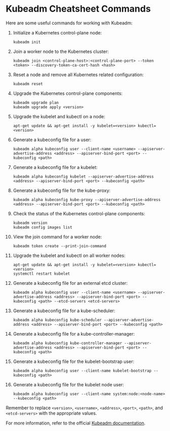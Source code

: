 # Kubeadm Cheatsheet Commands

Here are some useful commands for working with Kubeadm:

1. Initialize a Kubernetes control-plane node:

   ```shell
   kubeadm init
   ```

2. Join a worker node to the Kubernetes cluster:

   ```shell
   kubeadm join <control-plane-host>:<control-plane-port> --token <token> --discovery-token-ca-cert-hash <hash>
   ```

3. Reset a node and remove all Kubernetes related configuration:

   ```shell
   kubeadm reset
   ```

4. Upgrade the Kubernetes control-plane components:

   ```shell
   kubeadm upgrade plan
   kubeadm upgrade apply <version>
   ```

5. Upgrade the kubelet and kubectl on a node:

   ```shell
   apt-get update && apt-get install -y kubelet=<version> kubectl=<version>
   ```

6. Generate a kubeconfig file for a user:

   ```shell
   kubeadm alpha kubeconfig user --client-name <username> --apiserver-advertise-address <address> --apiserver-bind-port <port> --kubeconfig <path>
   ```

7. Generate a kubeconfig file for a kubelet:

   ```shell
   kubeadm alpha kubeconfig kubelet --apiserver-advertise-address <address> --apiserver-bind-port <port> --kubeconfig <path>
   ```

8. Generate a kubeconfig file for the kube-proxy:

   ```shell
   kubeadm alpha kubeconfig kube-proxy --apiserver-advertise-address <address> --apiserver-bind-port <port> --kubeconfig <path>
   ```

9. Check the status of the Kubernetes control-plane components:

   ```shell
   kubeadm version
   kubeadm config images list
   ```

10. View the join command for a worker node:

    ```shell
    kubeadm token create --print-join-command
    ```

11. Upgrade the kubelet and kubectl on all worker nodes:

    ```shell
    apt-get update && apt-get install -y kubelet=<version> kubectl=<version>
    systemctl restart kubelet
    ```

12. Generate a kubeconfig file for an external etcd cluster:

    ```shell
    kubeadm alpha kubeconfig user --client-name <username> --apiserver-advertise-address <address> --apiserver-bind-port <port> --kubeconfig <path> --etcd-servers <etcd-servers>
    ```

13. Generate a kubeconfig file for a kube-scheduler:

    ```shell
    kubeadm alpha kubeconfig kube-scheduler --apiserver-advertise-address <address> --apiserver-bind-port <port> --kubeconfig <path>
    ```

14. Generate a kubeconfig file for a kube-controller-manager:

    ```shell
    kubeadm alpha kubeconfig kube-controller-manager --apiserver-advertise-address <address> --apiserver-bind-port <port> --kubeconfig <path>
    ```

15. Generate a kubeconfig file for the kubelet-bootstrap user:

    ```shell
    kubeadm alpha kubeconfig user --client-name kubelet-bootstrap --kubeconfig <path>
    ```

16. Generate a kubeconfig file for the kubelet node user:

    ```shell
    kubeadm alpha kubeconfig user --client-name system:node:<node-name> --kubeconfig <path>
    ```

Remember to replace `<version>`, `<username>`, `<address>`, `<port>`, `<path>`, and `<etcd-servers>` with the appropriate values.

For more information, refer to the official [Kubeadm documentation](https://kubernetes.io/docs/reference/setup-tools/kubeadm/).
